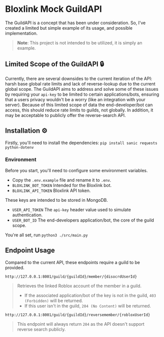 # Bloxlink Mock GuildAPI
The GuildAPI is a concept that has been under consideration. So, I've created a limited but simple example of its usage, and possible implementation.

> **Note**:
> This project is not intended to be utilized, it is simply an example.

## Limited Scope of the GuildAPI 🔒
Currently, there are several downsides to the current iteration of the API: harsh base global rate limits and lack of reverse-lookup due to the current global scope.
The GuildAPI aims to address and solve some of these issues by requiring your `api-key` to be limited to certain applications/bots, ensuring that a users privacy wouldn't be a worry (like an integration with your server).
Because of this limited scope of data the end-developer/bot can access, this should reduce rate limits to guilds, not globally. In addition, it may be acceptable to publicly offer the reverse-search API.
  
## Installation ⚙️
Firstly, you'll need to install the dependencies: `pip install sanic requests python-dotenv`

### Environment 
Before you start, you'll need to configure some environment variables.
* Copy the `.env.example` file and rename it to `.env`. 
* `BLOXLINK_BOT_TOKEN` Intended for the Bloxlink bot.
* `BLOXLINK_API_TOKEN` Bloxlink API token.

These keys are intended to be stored in MongoDB.
* `USER_API_TOKEN` The `api-key` header value used to simulate authentication.
* `USER_BOT_ID` The end-developers application/bot, the core of the guild scope.

You're all set, run `python3 ./src/main.py`

## Endpoint Usage
Compared to the current API, these endpoints require a guild to be provided.

`http://127.0.0.1:8001/guild/{guildId}/member/{disocrdUserId}`
> Retrieves the linked Roblox account of the member in a guild.
> * If the associated application/bot of the key is not in the guild, `403 (Forbidden)` will be returned.
> * If this user isn't in the guild, `204 (No Content)` will be returned. 

`http://127.0.0.1:8001/guild/{guildId}/reversemember/{robloxUserId}`
> This endpoint will always return `204` as the API doesn't support reverse search publicly.
